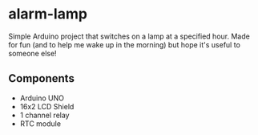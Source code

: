 # alarm-lamp
Simple Arduino project that switches on a lamp at a specified hour. Made for fun (and to help me wake up in the morning) but hope it's useful to someone else!

## Components
* Arduino UNO
* 16x2 LCD Shield
* 1 channel relay
* RTC module
